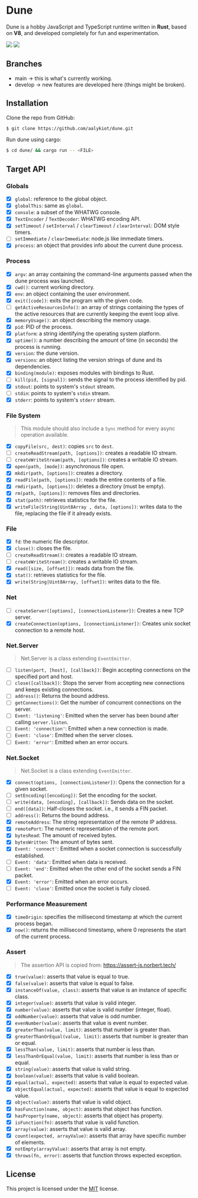 # Dune

Dune is a hobby JavaScript and TypeScript runtime written in **Rust**, based on **V8**, and developed completely for fun and experimentation.

<p>
<img src="https://img.shields.io/badge/version-v0.1.0-lightgray?style=for-the-badge" />
<img src="https://img.shields.io/badge/license-MIT-green?style=for-the-badge" />
</p>

## Branches

- main -> this is what's currently working.
- develop -> new features are developed here (things might be broken).

## Installation

Clone the repo from GitHub:

```bash
$ git clone https://github.com/aalykiot/dune.git
```

Run dune using cargo:

```bash
$ cd dune/ && cargo run -- <FILE>
```

## Target API

### Globals

- [x] `global`: reference to the global object.
- [x] `globalThis`: same as `global`.
- [x] `console`: a subset of the WHATWG console.
- [x] `TextEncoder` / `TextDecoder`: WHATWG encoding API.
- [x] `setTimeout` / `setInterval` / `clearTimeout` / `clearInterval`: DOM style timers.
- [ ] `setImmediate` / `clearImmediate`: node.js like immediate timers.
- [x] `process`: an object that provides info about the current dune process.

### Process

- [x] `argv`: an array containing the command-line arguments passed when the dune process was launched.
- [x] `cwd()`: current working directory.
- [x] `env`: an object containing the user environment.
- [x] `exit([code])`: exits the program with the given code.
- [ ] `getActiveResourcesInfo()`: an array of strings containing the types of the active resources that are currently keeping the event loop alive.
- [x] `memoryUsage()`: an object describing the memory usage.
- [x] `pid`: PID of the process.
- [x] `platform`: a string identifying the operating system platform.
- [x] `uptime()`: a number describing the amount of time (in seconds) the process is running.
- [x] `version`: the dune version.
- [x] `versions`: an object listing the version strings of dune and its dependencies.
- [x] `binding(module)`: exposes modules with bindings to Rust.
- [ ] `kill(pid, [signal])`: sends the signal to the process identified by pid.
- [x] `stdout`: points to system's `stdout` stream.
- [ ] `stdin`: points to system's `stdin` stream.
- [x] `stderr`: points to system's `stderr` stream.

### File System

> This module should also include a `Sync` method for every async operation available.

- [x] `copyFile(src, dest)`: copies `src` to `dest`.
- [ ] `createReadStream(path, [options])`: creates a readable IO stream.
- [ ] `createWriteStream(path, [options])`: creates a writable IO stream.
- [x] `open(path, [mode])`: asynchronous file open.
- [x] `mkdir(path, [options])`: creates a directory.
- [x] `readFile(path, [options])`: reads the entire contents of a file.
- [x] `rmdir(path, [options])`: deletes a directory (must be empty).
- [x] `rm(path, [options])`: removes files and directories.
- [x] `stat(path)`: retrieves statistics for the file.
- [x] `writeFile(String|Uint8Array , data, [options])`: writes data to the file, replacing the file if it already exists.

### File

- [x] `fd`: the numeric file descriptor.
- [x] `close()`: closes the file.
- [ ] `createReadStream()`: creates a readable IO stream.
- [ ] `createWriteStream()`: creates a writable IO stream.
- [x] `read([size, [offset]])`: reads data from the file.
- [x] `stat()`: retrieves statistics for the file.
- [x] `write(String|Uint8Array, [offset])`: writes data to the file.

### Net

- [ ] `createServer([options], [connectionListener])`: Creates a new TCP server.
- [x] `createConnection(options, [connectionListener])`: Creates unix socket connection to a remote host.

### Net.Server

> Net.Server is a class extending `EventEmitter`.

- [ ] `listen(port, [host], [callback])`: Begin accepting connections on the specified port and host.
- [ ] `close([callback])`: Stops the server from accepting new connections and keeps existing connections.
- [ ] `address()`: Returns the bound address.
- [ ] `getConnections()`: Get the number of concurrent connections on the server.
- [ ] `Event: 'listening'`: Emitted when the server has been bound after calling `server.listen`.
- [ ] `Event: 'connection'`: Emitted when a new connection is made.
- [ ] `Event: 'close'`: Emitted when the server closes.
- [ ] `Event: 'error'`: Emitted when an error occurs.

### Net.Socket

> Net.Socket is a class extending `EventEmitter`.

- [x] `connect(options, [connectionListener])`: Opens the connection for a given socket.
- [ ] `setEncoding([encoding])`: Set the encoding for the socket.
- [ ] `write(data, [encoding], [callback])`: Sends data on the socket.
- [ ] `end([data])`: Half-closes the socket. i.e., it sends a FIN packet.
- [ ] `address()`: Returns the bound address.
- [x] `remoteAddress`: The string representation of the remote IP address.
- [x] `remotePort`: The numeric representation of the remote port.
- [x] `bytesRead`: The amount of received bytes.
- [x] `bytesWritten`: The amount of bytes sent.
- [x] `Event: 'connect'`: Emitted when a socket connection is successfully established.
- [ ] `Event: 'data'`: Emitted when data is received.
- [ ] `Event: 'end'`: Emitted when the other end of the socket sends a FIN packet.
- [x] `Event: 'error'`: Emitted when an error occurs.
- [ ] `Event: 'close'`: Emitted once the socket is fully closed.

### Performance Measurement

- [x] `timeOrigin`: specifies the millisecond timestamp at which the current process began.
- [x] `now()`: returns the millisecond timestamp, where 0 represents the start of the current process.

### Assert

> The assertion API is copied from: https://assert-js.norbert.tech/

- [x] `true(value)`: asserts that value is equal to true.
- [x] `false(value)`: asserts that value is equal to false.
- [x] `instanceOf(value, class)`: asserts that value is an instance of specific class.
- [x] `integer(value)`: asserts that value is valid integer.
- [x] `number(value)`: asserts that value is valid number (integer, float).
- [x] `oddNumber(value)`: asserts that value is odd number.
- [x] `evenNumber(value)`: asserts that value is event number.
- [x] `greaterThan(value, limit)`: asserts that number is greater than.
- [x] `greaterThanOrEqual(value, limit)`: asserts that number is greater than or equal.
- [x] `lessThan(value, limit)`: asserts that number is less than.
- [x] `lessThanOrEqual(value, limit)`: asserts that number is less than or equal.
- [x] `string(value)`: asserts that value is valid string.
- [x] `boolean(value)`: asserts that value is valid boolean.
- [x] `equal(actual, expected)`: asserts that value is equal to expected value.
- [x] `objectEqual(actual, expected)`: asserts that value is equal to expected value.
- [x] `object(value)`: asserts that value is valid object.
- [x] `hasFunction(name, object)`: asserts that object has function.
- [x] `hasProperty(name, object)`: asserts that object has property.
- [x] `isFunction(fn)`: asserts that value is valid function.
- [x] `array(value)`: asserts that value is valid array.
- [x] `count(expected, arrayValue)`: asserts that array have specific number of elements.
- [x] `notEmpty(arrayValue)`: asserts that array is not empty.
- [x] `throws(fn, error)`: asserts that function throws expected exception.

## License

This project is licensed under the <a href="./LICENSE.md">MIT</a> license.
